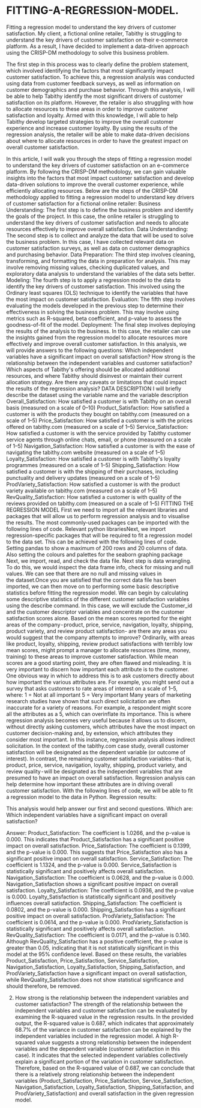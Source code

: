 # FITTING-A-REGRESSION-MODEL.
Fitting a regression model to understand the key drivers of customer satisfaction.
My client, a fictional online retailer, Tabithy is struggling to understand the key drivers of customer satisfaction on their e-commerce platform. As a result, I have decided to implement a data-driven approach using the CRISP-DM methodology to solve this business problem.

The first step in this process was to clearly define the problem statement, which involved identifying the factors that most significantly impact customer satisfaction. To achieve this, a regression analysis was conducted using data from customer feedback surveys, as well as information on customer demographics and purchase behavior.
Through this analysis, I will be able to help Tabithy identify the most significant drivers of customer satisfaction on its platform. However, the retailer is also struggling with how to allocate resources to these areas in order to improve customer satisfaction and loyalty.
Armed with this knowledge, I will able to help Tabithy develop targeted strategies to improve the overall customer experience and increase customer loyalty. By using the results of the regression analysis, the retailer will be able to make data-driven decisions about where to allocate resources in order to have the greatest impact on overall customer satisfaction.

In this article, I will walk you through the steps of fitting a regression model to understand the key drivers of customer satisfaction on an e-commerce platform. By following the CRISP-DM methodology, we can gain valuable insights into the factors that most impact customer satisfaction and develop data-driven solutions to improve the overall customer experience, while efficiently allocating resources.
Below are the steps of the CRISP-DM methodology applied to fitting a regression model to understand key drivers of customer satisfaction for a fictional online retailer:
Business Understanding: The first step is to define the business problem and identify the goals of the project. In this case, the online retailer is struggling to understand the key drivers of customer satisfaction and needs to allocate resources effectively to improve overall satisfaction.
Data Understanding: The second step is to collect and analyze the data that will be used to solve the business problem. In this case, I have collected relevant data on customer satisfaction surveys, as well as data on customer demographics and purchasing behavior.
Data Preparation: The third step involves cleaning, transforming, and formatting the data in preparation for analysis. This may involve removing missing values, checking duplicated values, and exploratory data analysis to understand the variables of the data sets better.
Modeling: The fourth step is to apply a regression model to the data to identify the key drivers of customer satisfaction. This involved using the Ordinary least squares (OLS) technique to identify the variables that have the most impact on customer satisfaction.
Evaluation: The fifth step involves evaluating the models developed in the previous step to determine their effectiveness in solving the business problem. This may involve using metrics such as R-squared, beta coefficient, and p-value to assess the goodness-of-fit of the model.
Deployment: The final step involves deploying the results of the analysis to the business. In this case, the retailer can use the insights gained from the regression model to allocate resources more effectively and improve overall customer satisfaction.
In this analysis, we will provide answers to the following questions:
Which independent variables have a significant impact on overall satisfaction?
How strong is the relationship between the independent variables and customer satisfaction?
Which aspects of Tabithy's offering should be allocated additional resources, and where Tabithy should disinvest or maintain their current allocation strategy.
Are there any caveats or limitations that could impact the results of the regression analysis?
DATA DESCRIPTION
I will briefly describe the dataset using the variable name and the variable description
Overall_Satisfaction: How satisfied a customer is with Tabithy on an overall basis (measured on a scale of 0–10)
Product_Satisfaction: How satisfied a customer is with the products they bought on tabithy.com (measured on a scale of 1–5)
Price_Satisfaction: How satisfied a customer is with the prices offered on tabithy.com (measured on a scale of 1–5)
Service_Satisfaction: How satisfied a customer is with the service provided by Tabithy customer service agents through online chats, email, or phone (measured on a scale of 1–5)
Navigation_Satisfaction: How satisfied a customer is with the ease of navigating the tabithy.com website (measured on a scale of 1–5)
Loyalty_Satisfaction: How satisfied a customer is with Tabithy's loyalty programmes (measured on a scale of 1–5)
Shipping_Satisfaction: How satisfied a customer is with the shipping of their purchases, including punctuality and delivery updates (measured on a scale of 1–5)
ProdVariety_Satisfaction: How satisfied a customer is with the product variety available on tabithy.com (measured on a scale of 1–5)
RevQuality_Satisfaction: How satisfied a customer is with quality of the reviews provided on tabithy.com (measured on a scale of 1–5)
FITTING THE REGRESSION MODEL
First we need to import all the relevant libraries and packages that will allow us to perform regression analysis and to visualise the results. The most commonly-used packages can be imported with the following lines of code.
Relevant python librariesNext, we import regression-specific packages that will be required to fit a regression model to the data set. This can be achieved with the following lines of code.
Setting pandas to show a maximum of 200 rows and 20 columns of data. Also setting the colours and palettes for the seaborn graphing package
Next, we import, read, and check the data file.
Next step is data wrangling. To do this, we would inspect the data frame info, check for missing and null values.
We can see that there are no null and missing values in the dataset.Once you are satisfied that the correct data file has been imported, we can then move on to performing some basic descriptive statistics before fitting the regression model. We can begin by calculating some descriptive statistics of the different customer satisfaction variables using the describe command. In this case, we will exclude the Customer_id and the customer descriptor variables and concentrate on the customer satisfaction scores alone.
Based on the mean scores reported for the eight areas of the company - product, price, service, navigation, loyalty, shipping, product variety, and review product satisfaction- are there any areas you would suggest that the company attempts to improve?
Ordinarily, with areas like product, loyalty, shipping, review product satisfactions with terribly low mean scores, might prompt a manager to allocate resources (time, money, training) to these areas to improve customer satisfaction. While mean scores are a good starting point, they are often flawed and misleading. It is very important to discern how important each attribute is to the customer.
One obvious way in which to address this is to ask customers directly about how important the various attributes are. For example, you might send out a survey that asks customers to rate areas of interest on a scale of 1–5, where:
1 = Not at all important
5 = Very important
Many years of marketing research studies have shown that such direct solicitation are often inaccurate for a variety of reasons. For example, a respondent might score all the attributes as a 5, which can overinflate its importance.
This is where regression analysis becomes very useful because it allows us to discern, without directly asking customers, which attributes have the most impact on customer decision-making and, by extension, which attributes they consider most important. In this instance, regression analysis allows indirect solicitation.
In the context of the tabithy.com case study, overall customer satisfaction will be designated as the dependent variable (or outcome of interest). In contrast, the remaining customer satisfaction variables - that is, product, price, service, navigation, loyalty, shipping, product variety, and review quality - will be designated as the independent variables that are presumed to have an impact on overall satisfaction. Regression analysis can help determine how important these attributes are in driving overall customer satisfaction.
With the following lines of code, we will be able to fit a regression model to the data in Python.
Regression results:

This analysis would help answer our first and second questions. Which are:
Which independent variables have a significant impact on overall satisfaction?

Answer: Product_Satisfaction: The coefficient is 1.0266, and the p-value is 0.000. This indicates that Product_Satisfaction has a significant positive impact on overall satisfaction.
Price_Satisfaction: The coefficient is 0.1399, and the p-value is 0.000. This suggests that Price_Satisfaction also has a significant positive impact on overall satisfaction.
Service_Satisfaction: The coefficient is 1.1324, and the p-value is 0.000. Service_Satisfaction is statistically significant and positively affects overall satisfaction.
Navigation_Satisfaction: The coefficient is 0.0628, and the p-value is 0.000. Navigation_Satisfaction shows a significant positive impact on overall satisfaction.
Loyalty_Satisfaction: The coefficient is 0.0936, and the p-value is 0.000. Loyalty_Satisfaction is statistically significant and positively influences overall satisfaction.
Shipping_Satisfaction: The coefficient is 0.0802, and the p-value is 0.000. Shipping_Satisfaction has a significant positive impact on overall satisfaction.
ProdVariety_Satisfaction: The coefficient is 0.0614, and the p-value is 0.000. ProdVariety_Satisfaction is statistically significant and positively affects overall satisfaction.
RevQuality_Satisfaction: The coefficient is 0.0171, and the p-value is 0.140. Although RevQuality_Satisfaction has a positive coefficient, the p-value is greater than 0.05, indicating that it is not statistically significant in this model at the 95% confidence level.
Based on these results, the variables Product_Satisfaction, Price_Satisfaction, Service_Satisfaction, Navigation_Satisfaction, Loyalty_Satisfaction, Shipping_Satisfaction, and ProdVariety_Satisfaction have a significant impact on overall satisfaction, while RevQuality_Satisfaction does not show statistical significance and should therefore, be removed.

2. How strong is the relationship between the independent variables and customer satisfaction?
The strength of the relationship between the independent variables and customer satisfaction can be evaluated by examining the R-squared value in the regression results. In the provided output, the R-squared value is 0.687, which indicates that approximately 68.7% of the variance in customer satisfaction can be explained by the independent variables included in the regression model. A high R-squared value suggests a strong relationship between the independent variables and the dependent variable (customer satisfaction in this case). It indicates that the selected independent variables collectively explain a significant portion of the variation in customer satisfaction.
Therefore, based on the R-squared value of 0.687, we can conclude that there is a relatively strong relationship between the independent variables (Product_Satisfaction, Price_Satisfaction, Service_Satisfaction, Navigation_Satisfaction, Loyalty_Satisfaction, Shipping_Satisfaction, and ProdVariety_Satisfaction) and overall satisfaction in the given regression model.
